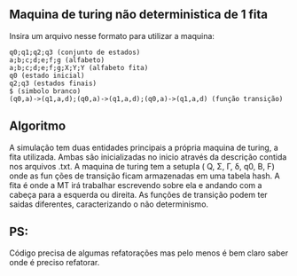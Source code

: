 ## Maquina de turing não deterministica de 1 fita

Insira um arquivo nesse formato para utilizar a maquina:
```
q0;q1;q2;q3 (conjunto de estados)
a;b;c;d;e;f;g (alfabeto)
a;b;c;d;e;f;g;X;Y;Y (alfabeto fita)
q0 (estado inicial)
q2;q3 (estados finais)
$ (simbolo branco)
(q0,a)->(q1,a,d);(q0,a)->(q1,a,d);(q0,a)->(q1,a,d) (função transição)
```

## Algoritmo
A simulação tem duas entidades principais a própria maquina de turing, a fita
utilizada. Ambas são inicializadas no inicio através da descrição contida nos
arquivos .txt. A maquina de turing tem a setupla ( Q, Σ, Γ, δ, q0, B, F) onde as fun
ções de transição ficam armazenadas em uma tabela hash. A fita é onde a MT irá
trabalhar escrevendo sobre ela e andando com a cabeça para a esquerda ou direita.
As funções de transição podem ter saidas diferentes, caracterizando o não determinismo.

## PS:
Código precisa de algumas refatorações mas pelo menos é bem claro saber
onde é preciso refatorar.
